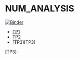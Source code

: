 # NUM_ANALYSIS
<!-- START doctoc generated TOC please keep comment here to allow auto update -->
<!-- DON'T EDIT THIS SECTION, INSTEAD RE-RUN doctoc TO UPDATE -->
 [![Binder](https://mybinder.org/badge_logo.svg)](https://mybinder.org/v2/gh/Yaichzayneb123/TP-ANALYSE-NUMERIQUE/main)


- [TP1][TP1]
- [TP2][TP2]
- [TP3][TP3]



[TP1]: https://github.com/Yaichzayneb123/TP1/blob/main/TP1(1).ipynb
[TP2]:https://github.com/Yaichzayneb123/TP1/blob/main/TP2_E.ipynb
[TP3]:  
